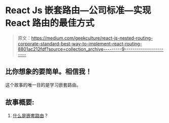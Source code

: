 # React Js 嵌套路由—公司标准—实现 React 路由的最佳方式

> 原文：<https://medium.com/geekculture/react-js-nested-routing-corporate-standard-best-way-to-implement-react-routing-8801ac212fdf?source=collection_archive---------9----------------------->

## 比你想象的要简单。相信我！

这个故事的唯一目的是学习嵌套路由。

## 故事概要:

1.  [什么是嵌套路由](#f091)？